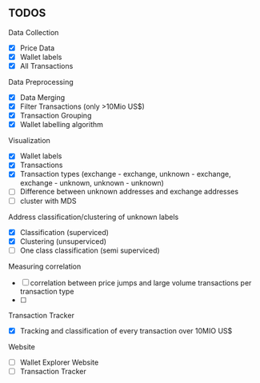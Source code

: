 ## TODOS
Data Collection
- [x] Price Data
- [x] Wallet labels
- [x] All Transactions
	
Data Preprocessing
- [x] Data Merging
- [x] Filter Transactions (only >10Mio US$)
- [x] Transaction Grouping
- [x] Wallet labelling algorithm
	
Visualization
- [x] Wallet labels
- [x] Transactions
- [x] Transaction types (exchange - exchange, unknown - exchange, exchange - unknown, unknown - unknown)
- [ ] Difference between unknown addresses and exchange addresses
- [ ] cluster with MDS
	
Address classification/clustering of unknown labels
- [x] Classification (superviced)
- [x] Clustering (unsuperviced)
- [ ] One class classification (semi superviced)

Measuring correlation 
- [ ] correlation between price jumps and large volume transactions per transaction type
- [ ]

Transaction Tracker
- [x] Tracking and classification of every transaction over 10MIO US$

Website
- [ ] Wallet Explorer Website
- [ ] Transaction Tracker
